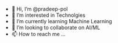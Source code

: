 - 👋 Hi, I’m @pradeep-pol
- 👀 I’m interested in Technolgies
- 🌱 I’m currently learning Machine Learning
- 💞️ I’m looking to collaborate on AI/ML
- 📫 How to reach me ...

<!---
pradeep-pol/pradeep-pol is a ✨ special ✨ repository because its `README.md` (this file) appears on your GitHub profile.
You can click the Preview link to take a look at your changes.
--->
